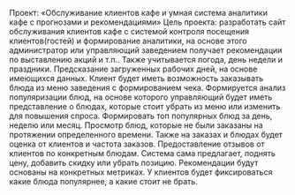 Проект: «Обслуживание клиентов кафе и умная система аналитики кафе с прогнозами и рекомендациями»
Цель проекта: разработать сайт обслуживания клиентов кафе с системой контроля посещения клиентов(гостей) и формирование аналитики, на основе этого администратор или управляющий заведением получает рекомендации по выставлению акций и т.п.. Также учитывается погода, день недели и праздники. Предсказание загруженных рабочих дней, на основе имеющихся данных.
Клиент будет иметь возможность заказывать блюда из меню заведения с формированием чека. Формируется анализ популяризации блюд, на основе которого управляющий будет иметь представление о блюдах, которые стоит убрать из меню или изменить для повышения спроса.
Формировать топ популярных блюд за день, неделю или месяц. Просмотр блюд, которые не были заказаны на протяжении определенного времени.
Также на заказах и блюдах будет оценка от клиентов и частота заказов. Предоставление отзывов от клиентов по конкретным блюдам. Система сама предлагает, поднять цену, добавить скидку или убрать позицию. Рекомендации будут основаны на конкретных метриках. У клиентов будет фиксироваться какие блюда популярнее, а какие стоит не брать.
